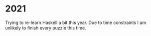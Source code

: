 # 2021

Trying to re-learn Haskell a bit this year. Due to time constraints I am unlikely to finish every puzzle this time.
